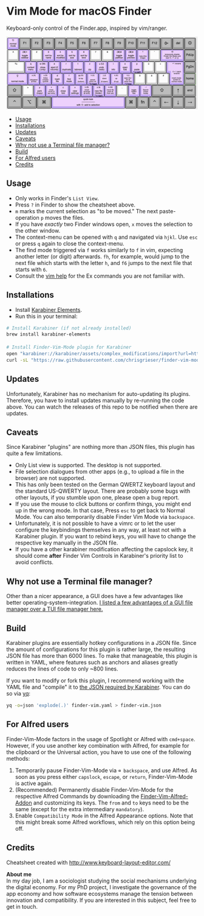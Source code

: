 # Vim Mode for macOS Finder
Keyboard-only control of the Finder.app, inspired by vim/ranger. 

![finder-vim-cheatsheet](./finder-vim-cheatsheet.png)

<!--toc:start-->
- [Usage](#usage)
- [Installations](#installations)
- [Updates](#updates)
- [Caveats](#caveats)
- [Why not use a Terminal file manager?](#why-not-use-a-terminal-file-manager)
- [Build](#build)
- [For Alfred users](#for-alfred-users)
- [Credits](#credits)
<!--toc:end-->

## Usage
- Only works in Finder's `List View`.
- Press `?` in Finder to show the cheatsheet above.
- `m` marks the current selection as "to be moved." The next paste-operation `p` moves the files.
- If you have *exactly* two Finder windows open, `x` moves the selection to the other window.
- The context-menu can be opened with `q` and navigated via `hjkl`. Use `esc` or press `q` again to close the context-menu.
- The find mode triggered via `f` works similarly to `f` in vim, expecting another letter (or digit) afterwards. `fh`, for example, would jump to the next file which starts with the letter `h`, and `f6` jumps to the next file that starts with `6`.
- Consult the [vim help](https://vimhelp.org/) for the Ex commands you are not familiar with.

## Installations
- Install [Karabiner Elements](https://karabiner-elements.pqrs.org/).
- Run this in your terminal:

```bash
# Install Karabiner (if not already installed)
brew install karabiner-elements

# Install Finder-Vim-Mode plugin for Karabiner
open "karabiner://karabiner/assets/complex_modifications/import?url=https://github.com/chrisgrieser/finder-vim-mode/releases/latest/download/finder-vim.json"
curl -sL "https://raw.githubusercontent.com/chrisgrieser/finder-vim-mode/main/finder-vim-cheatsheet.png" -o "$HOME/.config/karabiner/assets/finder-vim-mode-cheatsheet.png"
```

## Updates
Unfortunately, Karabiner has no mechanism for auto-updating its plugins. Therefore, you have to install updates manually by re-running the code above. You can watch the releases of this repo to be notified when there are updates.

## Caveats
Since Karabiner "plugins" are nothing more than JSON files, this plugin has quite a few limitations.
- Only List view is supported. The desktop is not supported.
- File selection dialogues from other apps (e.g., to upload a file in the browser) are not supported.
- This has only been tested on the German QWERTZ keyboard layout and the standard US-QWERTY layout. There are probably some bugs with other layouts, if you stumble upon one, please open a bug report.
- If you use the mouse to click buttons or confirm things, you might end up in the wrong mode. In that case, Press `esc` to get back to Normal Mode. You can also temporarily disable Finder Vim Mode via `backspace`.
- Unfortunately, it is not possible to have a vimrc or to let the user configure the keybindings themselves in any way, at least not with a Karabiner plugin. If you want to rebind keys, you will have to change the respective key manually in the JSON file.
- If you have a other karabiner modification affecting the capslock key, it should come __after__ Finder Vim Controls in Karabiner's priority list to avoid conflicts.

## Why not use a Terminal file manager?
Other than a nicer appearance, a GUI does have a few advantages like better operating-system-integration. [I listed a few advantages of a GUI file manager over a TUI file manager here.](https://www.reddit.com/r/vim/comments/zkwk5x/comment/j07b7ak/?utm_source=share&utm_medium=web2x&context=3)

## Build
Karabiner plugins are essentially hotkey configurations in a JSON file. Since the amount of configurations for this plugin is rather large, the resulting JSON file has more than 6000 lines. To make that manageable, this plugin is written in YAML, where features such as anchors and aliases greatly reduces the lines of code to only ~800 lines.

If you want to modify or fork this plugin, I recommend working with the YAML file and "compile" it to [the JSON required by Karabiner](https://karabiner-elements.pqrs.org/docs/json/complex-modifications-manipulator-definition/). You can do so via [yq](https://github.com/mikefarah/yq):

```bash
yq -o=json 'explode(.)' finder-vim.yaml > finder-vim.json
```

## For Alfred users
Finder-Vim-Mode factors in the usage of Spotlight or Alfred with `cmd+space`. However, if you use another key combination with Alfred, for example for the clipboard or the Universal action, you have to use one of the following methods:

1. Temporarily pause Finder-Vim-Mode via `⌫ backspace`, and use Alfred. As soon as you press either `capslock`, `escape`, or `return`, Finder-Vim-Mode is active again.
2. (Recommended) Permanently disable Finder-Vim-Mode for the respective Alfred Commands by downloading the [Finder-Vim-Alfred-Addon](./finder-vim-alfred-addon.json) and customizing its keys. The `from` and `to` keys need to be the same (except for the extra intermediary `mandatory`).
3. Enable `Compatibility Mode` in the Alfred Appearance options. Note that this might break some Alfred workflows, which rely on this option being off.

<!-- vale Google.FirstPerson = NO -->
## Credits
Cheatsheet created with <http://www.keyboard-layout-editor.com/>

__About me__  
In my day job, I am a sociologist studying the social mechanisms underlying the digital economy. For my PhD project, I investigate the governance of the app economy and how software ecosystems manage the tension between innovation and compatibility. If you are interested in this subject, feel free to get in touch.
